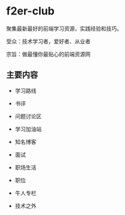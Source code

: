 # f2er-club
聚集最新最好的前端学习资源，实践经验和技巧。

受众：技术学习者，爱好者、从业者

宗旨：做最懂你最贴心的前端资源网

## 主要内容

- 学习路线

- 书评

- 问题讨论区

- 学习加油站

- 知名博客

- 面试

- 职场生活

- 职位

- 牛人专栏

- 技术之外

